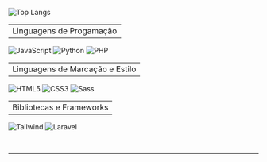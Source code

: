 
![Top Langs](https://github-readme-stats.vercel.app/api/top-langs/?username=jaovini&layout=compact&show_icons=true&theme=transparent)

<table>
    <tr>
        <td>Linguagens de Progamação</td>
    </tr>
</table>

![JavaScript](https://img.shields.io/badge/JavaScript-F7DF1E?style=for-the-badge&logo=javascript&logoColor=black)
![Python](https://img.shields.io/badge/python-3670A0?style=for-the-badge&logo=python&logoColor=ffdd54)
![PHP](https://img.shields.io/badge/PHP-777BB4?style=for-the-badge&logo=php&logoColor=white)

<table>
    <tr>
        <td>Linguagens de Marcação e Estilo</td>
    </tr>
</table>


![HTML5](https://img.shields.io/badge/HTML5-E34F26?style=for-the-badge&logo=html5&logoColor=white)
![CSS3](https://img.shields.io/badge/CSS3-1572B6?style=for-the-badge&logo=css3&logoColor=white)
![Sass](https://img.shields.io/badge/Sass-000?style=for-the-badge&logo=sass)

<table>
    <tr>
        <td>Bibliotecas e Frameworks</td>
    </tr>
</table>

![Tailwind](https://img.shields.io/badge/tailwindcss-%2338B2AC.svg?style=for-the-badge&logo=tailwind-css&logoColor=white)
![Laravel](https://img.shields.io/badge/laravel-%23FF2D20.svg?style=for-the-badge&logo=laravel&logoColor=white)

<br>

<hr>

